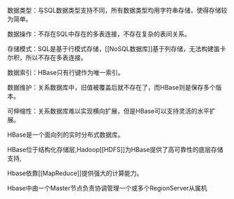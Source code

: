 数据类型：与SQL数据类型支持不同，所有数据类型均用字符串存储，使得存储较为简单。

数据操作：不存在SQL中存在的多表连接，不存在复杂的表间关系。

存储模式：SQL是基于行模式存储，[[NoSQL数据库]]基于列存储，无法构建笛卡尔积，所以不存在多表连接。

数据索引：HBase只有行键作为唯一索引。

数据维护：关系数据库中，旧值被覆盖后就不存在了，而HBase则是保存多个版本。

可伸缩性：关系数据库难以实现横向扩展，但是HBase可以支持灵活的水平扩展。


HBase是一个面向列的实时分布式数据库。

HBase位于结构化存储层,Hadoop[[HDFS]]为HBase提供了高可靠性的底层存储支持,

Hbase依靠[[MapReduce]]提供强大的计算能力。

Hbase中由一个Master节点负责协调管理一个或多个RegionServer从属机
